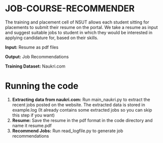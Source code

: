 # JOB-COURSE-RECOMMENDER
The training and placement cell of NSUT allows each student sitting for placements to submit their resume on the portal. We take a resume as input and suggest suitable jobs to student in which they would be interested in applying candidature for, based on their skills.

**Input:** Resume as pdf files

**Output:** Job Recommendations

**Training Dataset:** Naukri.com

# Running the code
1) **Extracting data from naukri.com:** Run main_naukri.py to extract the recent jobs posted on the website. The extracted data is stored in example.log (It already contains some extracted jobs so you can skip this step if you want)
2) **Resume:** Save the resume in the pdf format in the code directory and name it resume.pdf
3) **Recommend Jobs:** Run read_logfile.py to generate job recommendations

